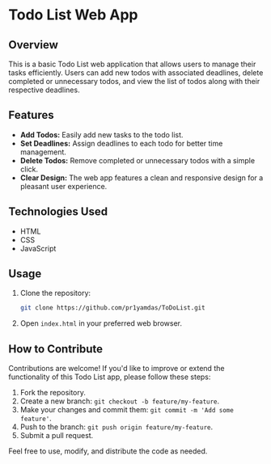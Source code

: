 # Todo List Web App

## Overview

This is a basic Todo List web application that allows users to manage their tasks efficiently. Users can add new todos with associated deadlines, delete completed or unnecessary todos, and view the list of todos along with their respective deadlines.

## Features

- **Add Todos:** Easily add new tasks to the todo list.
- **Set Deadlines:** Assign deadlines to each todo for better time management.
- **Delete Todos:** Remove completed or unnecessary todos with a simple click.
- **Clear Design:** The web app features a clean and responsive design for a pleasant user experience.

## Technologies Used

- HTML
- CSS
- JavaScript

## Usage

1. Clone the repository:

    ```bash
    git clone https://github.com/pr1yamdas/ToDoList.git
    ```

2. Open `index.html` in your preferred web browser.

## How to Contribute

Contributions are welcome! If you'd like to improve or extend the functionality of this Todo List app, please follow these steps:

1. Fork the repository.
2. Create a new branch: `git checkout -b feature/my-feature`.
3. Make your changes and commit them: `git commit -m 'Add some feature'`.
4. Push to the branch: `git push origin feature/my-feature`.
5. Submit a pull request.



Feel free to use, modify, and distribute the code as needed.
